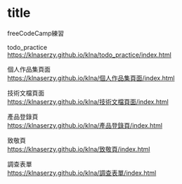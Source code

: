 # title
freeCodeCamp練習  

todo_practice    
https://klnaserzy.github.io/klna/todo_practice/index.html  

個人作品集頁面  
https://klnaserzy.github.io/klna/個人作品集頁面/index.html  
  
技術文檔頁面  
https://klnaserzy.github.io/klna/技術文檔頁面/index.html  
  
產品登錄頁  
https://klnaserzy.github.io/klna/產品登錄頁/index.html  

致敬頁  
https://klnaserzy.github.io/klna/致敬頁/index.html  

調查表單  
https://klnaserzy.github.io/klna/調查表單/index.html  
